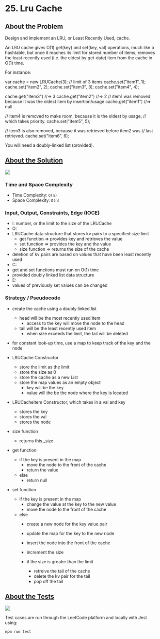 # 25. Lru Cache

## About the Problem

 Design and implement an LRU, or Least Recently Used, cache.

 An LRU cache gives O(1) get(key) and set(key, val) operations,
 much like a hashtable, but once it reaches its limit for stored
 number of items, removes the least recently used (i.e. the oldest
 by get-date) item from the cache in O(1) time.

 For instance:

 var cache = new LRUCache(3); // limit of 3 items
 cache.set("item1", 1);
 cache.set("item2", 2);
 cache.set("item3", 3);
 cache.set("item4", 4);

 cache.get("item3") //=> 3
 cache.get("item2") //=> 2
 // item1 was removed because it was the oldest item by insertion/usage
 cache.get("item1") //=> null

 // item4 is removed to make room, because it is the oldest by usage,
 // which takes priority.
 cache.set("item5", 5);

 // item3 is also removed, because it was retrieved before item2 was
 // last retrieved.
 cache.set("item6", 6);

 You will need a doubly-linked list (provided).

## <a href='./lruCache.js'>About the Solution</a>

<img src='https://img.shields.io/badge/JavaScript-F7DF1E.svg?style=for-the-badge&logo=JavaScript&logoColor=black' />

<!-- Add Time and Space Complexity -->
### Time and Space Complexity
 - Time Complexity: `O(n)`
 - Space Complexity: `O(n)`

<!-- Planning -->
### Input, Output, Constraints, Edge (IOCE)

 - I: number, or the limit to the size of the LRUCache
 - O:
  - LRUCache data structure that stores kv pairs to a specified size limit
    - get function => provides key and retrieves the value
    - set function => provides the key and the value
    - size function => returns the size of the cache
  - deletion of kv pairs are based on values that have been least recently used
 - C:
  - get and set functions must run on O(1) time
  - provided doubly linked list data structure
 - E:
  - values of previously set values can be changed

### Strategy / Pseudocode
- create the cache using a doubly linked list
  - head will be the most recently used item
    - access to the key will move the node to the head
  - tail will be the least recently used item
    - when size exceeds the limit, the tail will be deleted
- for constant look-up time, use a map to keep track of the key and the node

- LRUCache Constructor
  - store the limit as the limit
  - store the size as 0
  - store the cache as a new List
  - store the map values as an empty object
    - key will be the key
    - value will the be the node where the key is located

- LRUCacheItem Constructor, which takes in a val and key
  - stores the key
  - stores the val
  - stores the node

- size function
  - returns this._size

- get function
  - if the key is present in the map
    - move the node to the front of the cache
    - return the value
  - else
    - return null

- set function
  - if the key is present in the map
    - change the value at the key to the new value
    - move the node to the front of the cache
  - else
    - create a new node for the key value pair
    - update the map for the key to the new node
    - insert the node into the front of the cache
    - increment the size

    - if the size is greater than the limit
      - retreive the tail of the cache
      - delete the kv pair for the tail
      - pop off the tail

## <a href='./lruCache.test.js'>About the Tests</a>

<img src='https://img.shields.io/badge/Jest-C21325.svg?style=for-the-badge&logo=Jest&logoColor=white' />

Test cases are run through the LeetCode platform and locally with Jest using:
```
npm run test
```